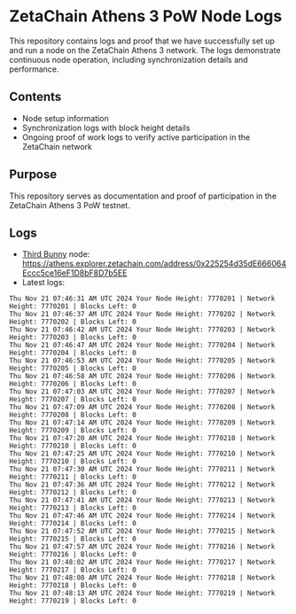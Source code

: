# ZetaChain Athens 3 PoW Node Logs
This repository contains logs and proof that we have successfully set up and run a node on the ZetaChain Athens 3 network. The logs demonstrate continuous node operation, including synchronization details and performance.

## Contents
- Node setup information
- Synchronization logs with block height details
- Ongoing proof of work logs to verify active participation in the ZetaChain network

## Purpose
This repository serves as documentation and proof of participation in the ZetaChain Athens 3 PoW testnet.

## Logs

- [Third Bunny](https://thirdbunny.xyz/) node: https://athens.explorer.zetachain.com/address/0x225254d35dE666064Eccc5ce16eF1D8bF8D7b5EE
- Latest logs:
```
Thu Nov 21 07:46:31 AM UTC 2024 Your Node Height: 7770201 | Network Height: 7770201 | Blocks Left: 0
Thu Nov 21 07:46:37 AM UTC 2024 Your Node Height: 7770202 | Network Height: 7770202 | Blocks Left: 0
Thu Nov 21 07:46:42 AM UTC 2024 Your Node Height: 7770203 | Network Height: 7770203 | Blocks Left: 0
Thu Nov 21 07:46:47 AM UTC 2024 Your Node Height: 7770204 | Network Height: 7770204 | Blocks Left: 0
Thu Nov 21 07:46:53 AM UTC 2024 Your Node Height: 7770205 | Network Height: 7770205 | Blocks Left: 0
Thu Nov 21 07:46:58 AM UTC 2024 Your Node Height: 7770206 | Network Height: 7770206 | Blocks Left: 0
Thu Nov 21 07:47:03 AM UTC 2024 Your Node Height: 7770207 | Network Height: 7770207 | Blocks Left: 0
Thu Nov 21 07:47:09 AM UTC 2024 Your Node Height: 7770208 | Network Height: 7770208 | Blocks Left: 0
Thu Nov 21 07:47:14 AM UTC 2024 Your Node Height: 7770209 | Network Height: 7770209 | Blocks Left: 0
Thu Nov 21 07:47:20 AM UTC 2024 Your Node Height: 7770210 | Network Height: 7770210 | Blocks Left: 0
Thu Nov 21 07:47:25 AM UTC 2024 Your Node Height: 7770210 | Network Height: 7770210 | Blocks Left: 0
Thu Nov 21 07:47:30 AM UTC 2024 Your Node Height: 7770211 | Network Height: 7770211 | Blocks Left: 0
Thu Nov 21 07:47:36 AM UTC 2024 Your Node Height: 7770212 | Network Height: 7770212 | Blocks Left: 0
Thu Nov 21 07:47:41 AM UTC 2024 Your Node Height: 7770213 | Network Height: 7770213 | Blocks Left: 0
Thu Nov 21 07:47:46 AM UTC 2024 Your Node Height: 7770214 | Network Height: 7770214 | Blocks Left: 0
Thu Nov 21 07:47:52 AM UTC 2024 Your Node Height: 7770215 | Network Height: 7770215 | Blocks Left: 0
Thu Nov 21 07:47:57 AM UTC 2024 Your Node Height: 7770216 | Network Height: 7770216 | Blocks Left: 0
Thu Nov 21 07:48:02 AM UTC 2024 Your Node Height: 7770217 | Network Height: 7770217 | Blocks Left: 0
Thu Nov 21 07:48:08 AM UTC 2024 Your Node Height: 7770218 | Network Height: 7770218 | Blocks Left: 0
Thu Nov 21 07:48:13 AM UTC 2024 Your Node Height: 7770219 | Network Height: 7770219 | Blocks Left: 0
```
